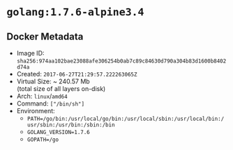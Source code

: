 # `golang:1.7.6-alpine3.4`

## Docker Metadata

- Image ID: `sha256:974aa102bae23088afe306254b0ab7c89c84630d790a304b83d1600b8402d74a`
- Created: `2017-06-27T21:29:57.222263065Z`
- Virtual Size: ~ 240.57 Mb  
  (total size of all layers on-disk)
- Arch: `linux`/`amd64`
- Command: `["/bin/sh"]`
- Environment:
  - `PATH=/go/bin:/usr/local/go/bin:/usr/local/sbin:/usr/local/bin:/usr/sbin:/usr/bin:/sbin:/bin`
  - `GOLANG_VERSION=1.7.6`
  - `GOPATH=/go`
